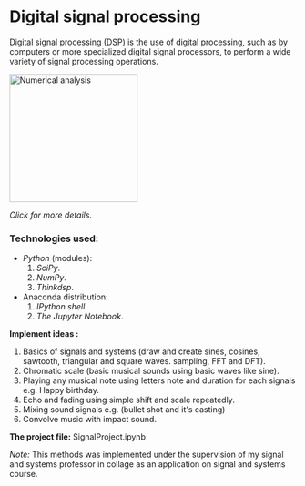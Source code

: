 # Digital signal processing
Digital signal processing (DSP) is the use of digital processing, such as by computers or more specialized digital signal processors, to perform a wide variety of signal processing operations.

<a href="https://en.wikipedia.org/wiki/Digital_signal_processing">
<img src="https://ocw.mit.edu/resources/res-6-008-digital-signal-processing-spring-2011/res-6-008s11.jpg" alt="Numerical analysis" style="width:225px;border:0;">
</a>

*Click for more details.*
### Technologies used:
- *Python* (modules):
  1. *SciPy*.
  2. *NumPy*.
  3. *Thinkdsp*.
- Anaconda distribution:
  1. *IPython shell*.
  2. *The Jupyter Notebook*.

**Implement ideas :**
1. Basics of signals and systems (draw and create sines, cosines, sawtooth, triangular and square waves. sampling, FFT and DFT).
2. Chromatic scale (basic musical sounds using basic waves like sine).
3. Playing any musical note using letters note and duration for each signals e.g. Happy birthday.
4. Echo and fading using simple shift and scale repeatedly.
5. Mixing sound signals e.g. (bullet shot and it's casting)
6. Convolve music with impact sound.

**The project file:**
SignalProject.ipynb

*Note:*
This methods was implemented under the supervision of my signal and systems professor in collage as an application on signal and systems course.
